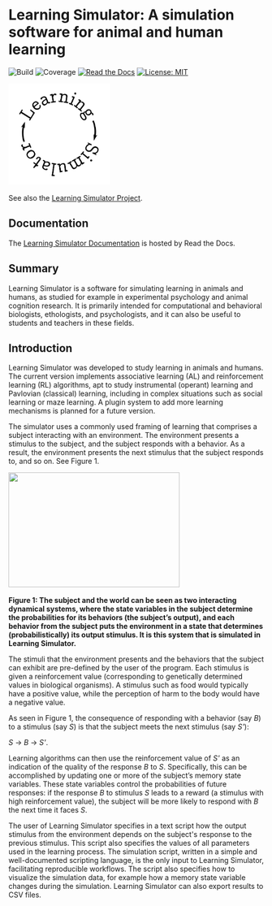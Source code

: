 # Learning Simulator: A simulation software for animal and human learning

![Build](https://github.com/learningsimulator/learningsimulator/workflows/Learning%20Simulator/badge.svg)
![Coverage](coverage.svg)
[![Read the Docs](https://readthedocs.org/projects/learningsimulator/badge/?version=latest)](https://learningsimulator.readthedocs.io/en/latest/?badge=latest)
[![License: MIT](https://img.shields.io/badge/License-MIT-yellow.svg)](https://opensource.org/licenses/MIT)

<img src="learningsimulator.png" width="200" height="200" />

See also the [Learning Simulator Project](https://www.learningsimulator.org/).

## Documentation

The [Learning Simulator Documentation](https://learningsimulator.readthedocs.io/en/latest/) is hosted by Read the Docs.

## Summary

Learning Simulator is a software for simulating learning in animals and humans, as studied for
example in experimental psychology and animal cognition research. It is primarily intended
for computational and behavioral biologists, ethologists, and psychologists, and it can also be
useful to students and teachers in these fields.

## Introduction

Learning Simulator was developed to study learning in animals and humans. The current
version implements associative learning (AL) and reinforcement learning (RL) algorithms, apt
to study instrumental (operant) learning and Pavlovian (classical) learning, including in
complex situations such as social learning or maze learning. A
plugin system to add more learning mechanisms is planned for a future version.

The simulator uses a commonly used framing of learning that comprises a subject interacting
with an environment. The environment presents a stimulus to the subject, and the subject
responds with a behavior. As a result, the environment presents the next stimulus that the
subject responds to, and so on. See Figure 1.

<!---
![The subject and the world can be seen as two interacting dynamical systems,
where the state variables in the subject determines the probabilities for
its behaviors (the subject's output), and each behavior from the subject puts the environment
in a state that determines its output stimulus. It is this system that is
simulated in Learning Simulator.
\label{fig:system-fig}](system-fig.png)
-->
<img src="system-fig.png" width="337" height="226" />

**Figure 1: The subject and the world can be seen as two interacting dynamical systems, where the
state variables in the subject determine the probabilities for its behaviors (the subject’s output), and
each behavior from the subject puts the environment in a state that determines (probabilistically) its
output stimulus. It is this system that is simulated in Learning Simulator.**

The stimuli that the environment presents and the behaviors that the subject can exhibit
are pre-defined by the user of the program. Each stimulus is given a reinforcement value
(corresponding to genetically determined values in biological organisms). A stimulus such as
food would typically have a positive value, while the perception of harm to the body would
have a negative value.

As seen in Figure 1, the consequence of responding with a behavior (say *B*) to a stimulus (say *S*) is
that the subject meets the next stimulus (say *S'*):

*S* &#8594; *B* &#8594; *S'*.

Learning algorithms can then use the reinforcement value of *S'* as an indication of the quality
of the response *B* to *S*. Specifically, this can be accomplished by updating one or more
of the subject’s memory state variables. These state variables control the probabilities of
future responses: if the response *B* to stimulus *S* leads to a reward (a stimulus with high
reinforcement value), the subject will be more likely to respond with *B* the next time it faces
*S*.

The user of Learning Simulator specifies in a text script how the output stimulus from the
environment depends on the subject's response to the previous stimulus. This script also
specifies the values of all parameters used in the learning process. The simulation script,
written in a simple and well-documented scripting language, is the only input to Learning
Simulator, facilitating reproducible workflows. The script also specifies how to visualize the
simulation data, for example how a memory state variable changes during the simulation.
Learning Simulator can also export results to CSV files.
